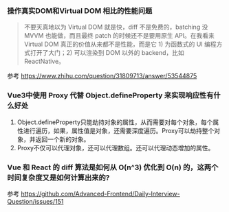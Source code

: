### 操作真实DOM和Virtual DOM 相比的性能问题
> 不要天真地以为 Virtual DOM 就是快，diff 不是免费的，batching 没 MVVM 也能做，而且最终 patch 的时候还不是要用原生 API。在我看来 Virtual DOM 真正的价值从来都不是性能，而是它 1) 为函数式的 UI 编程方式打开了大门；2) 可以渲染到 DOM 以外的 backend，比如 ReactNative。

参考 https://www.zhihu.com/question/31809713/answer/53544875

### Vue3中使用 Proxy 代替 Object.defineProperty 来实现响应性有什么好处
1. Object.defineProperty只能劫持对象的属性，从而需要对每个对象，每个属性进行遍历，如果，属性值是对象，还需要深度遍历。Proxy可以劫持整个对象，并返回一个新的对象。
2. Proxy不仅可以代理对象，还可以代理数组。还可以代理动态增加的属性。

### Vue 和 React 的 diff 算法是如何从 O(n^3) 优化到 O(n) 的，这两个时间复杂度又是如何计算出来的?

参考 https://github.com/Advanced-Frontend/Daily-Interview-Question/issues/151